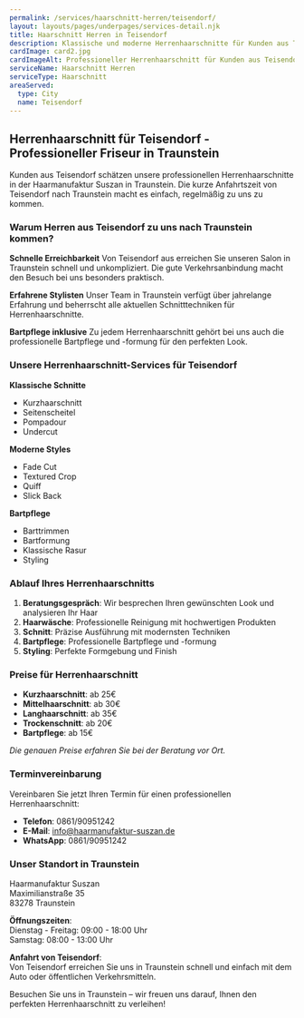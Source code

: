 ```yaml
---
permalink: /services/haarschnitt-herren/teisendorf/
layout: layouts/pages/underpages/services-detail.njk
title: Haarschnitt Herren in Teisendorf
description: Klassische und moderne Herrenhaarschnitte für Kunden aus Teisendorf in Traunstein. Schnelle Erreichbarkeit, präzise Schnitttechniken und Bartpflege.
cardImage: card2.jpg
cardImageAlt: Professioneller Herrenhaarschnitt für Kunden aus Teisendorf
serviceName: Haarschnitt Herren
serviceType: Haarschnitt
areaServed:
  type: City
  name: Teisendorf
---
```


## Herrenhaarschnitt für Teisendorf - Professioneller Friseur in Traunstein

Kunden aus Teisendorf schätzen unsere professionellen Herrenhaarschnitte in der Haarmanufaktur Suszan in Traunstein. Die kurze Anfahrtszeit von Teisendorf nach Traunstein macht es einfach, regelmäßig zu uns zu kommen.

### Warum Herren aus Teisendorf zu uns nach Traunstein kommen?

**Schnelle Erreichbarkeit**
Von Teisendorf aus erreichen Sie unseren Salon in Traunstein schnell und unkompliziert. Die gute Verkehrsanbindung macht den Besuch bei uns besonders praktisch.

**Erfahrene Stylisten**
Unser Team in Traunstein verfügt über jahrelange Erfahrung und beherrscht alle aktuellen Schnitttechniken für Herrenhaarschnitte.

**Bartpflege inklusive**
Zu jedem Herrenhaarschnitt gehört bei uns auch die professionelle Bartpflege und -formung für den perfekten Look.

### Unsere Herrenhaarschnitt-Services für Teisendorf

**Klassische Schnitte**
- Kurzhaarschnitt
- Seitenscheitel
- Pompadour
- Undercut

**Moderne Styles**
- Fade Cut
- Textured Crop
- Quiff
- Slick Back

**Bartpflege**
- Barttrimmen
- Bartformung
- Klassische Rasur
- Styling

### Ablauf Ihres Herrenhaarschnitts

1. **Beratungsgespräch**: Wir besprechen Ihren gewünschten Look und analysieren Ihr Haar
2. **Haarwäsche**: Professionelle Reinigung mit hochwertigen Produkten
3. **Schnitt**: Präzise Ausführung mit modernsten Techniken
4. **Bartpflege**: Professionelle Bartpflege und -formung
5. **Styling**: Perfekte Formgebung und Finish

### Preise für Herrenhaarschnitt

- **Kurzhaarschnitt**: ab 25€
- **Mittelhaarschnitt**: ab 30€
- **Langhaarschnitt**: ab 35€
- **Trockenschnitt**: ab 20€
- **Bartpflege**: ab 15€

*Die genauen Preise erfahren Sie bei der Beratung vor Ort.*

### Terminvereinbarung

Vereinbaren Sie jetzt Ihren Termin für einen professionellen Herrenhaarschnitt:

- **Telefon**: 0861/90951242
- **E-Mail**: info@haarmanufaktur-suszan.de
- **WhatsApp**: 0861/90951242

### Unser Standort in Traunstein

Haarmanufaktur Suszan  
Maximilianstraße 35  
83278 Traunstein

**Öffnungszeiten**:  
Dienstag - Freitag: 09:00 - 18:00 Uhr  
Samstag: 08:00 - 13:00 Uhr

**Anfahrt von Teisendorf**:  
Von Teisendorf erreichen Sie uns in Traunstein schnell und einfach mit dem Auto oder öffentlichen Verkehrsmitteln.

Besuchen Sie uns in Traunstein – wir freuen uns darauf, Ihnen den perfekten Herrenhaarschnitt zu verleihen!
